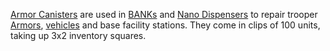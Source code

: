 [Armor Canisters](Armor_Canister.md) are used in
[BANKs](../weapons/Body_Armor_Nano_Kit.md) and
[Nano Dispensers](../weapons/Nano_Dispenser.md) to repair trooper
[Armors](../armor/index.md), [vehicles](category:_Vehicles.md) and base
facility stations. They come in clips of 100 units, taking up 3x2 inventory
squares.
